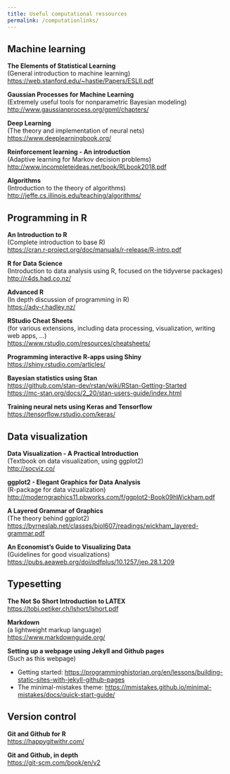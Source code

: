 ```yaml
---
title: Useful computational ressources
permalink: /computationlinks/
---
```



## Machine learning
**The Elements of Statistical Learning**  
(General introduction to machine learning)  
<https://web.stanford.edu/~hastie/Papers/ESLII.pdf>

**Gaussian Processes for Machine Learning**  
(Extremely useful tools for nonparametric Bayesian modeling)  
<http://www.gaussianprocess.org/gpml/chapters/>  

**Deep Learning**  
(The theory and implementation of neural nets)  
<https://www.deeplearningbook.org/>  

**Reinforcement learning - An introduction**  
(Adaptive learning for Markov decision problems)  
<http://www.incompleteideas.net/book/RLbook2018.pdf>  

**Algorithms**  
(Introduction to the theory of algorithms)  
<http://jeffe.cs.illinois.edu/teaching/algorithms/>  

## Programming in R
**An Introduction to R**  
(Complete introduction to base R)  
<https://cran.r-project.org/doc/manuals/r-release/R-intro.pdf>  

**R for Data Science**  
(Introduction to data analysis using R, focused on the tidyverse packages)  
<http://r4ds.had.co.nz/>  

**Advanced R**  
(In depth discussion of programming in R)  
<https://adv-r.hadley.nz/>  

**RStudio Cheat Sheets**  
(for various extensions, including data processing, visualization, writing web apps, ...)  
<https://www.rstudio.com/resources/cheatsheets/>  

**Programming interactive R-apps using Shiny**  
<https://shiny.rstudio.com/articles/>  

**Bayesian statistics using Stan**  
<https://github.com/stan-dev/rstan/wiki/RStan-Getting-Started>  
<https://mc-stan.org/docs/2_20/stan-users-guide/index.html>  

**Training neural nets using Keras and Tensorflow**  
<https://tensorflow.rstudio.com/keras/>  


## Data visualization

**Data Visualization - A Practical Introduction**  
(Textbook on data visualization, using ggplot2)  
<http://socviz.co/>  

**ggplot2 - Elegant Graphics for Data Analysis**  
(R-package for data vizualization)  
<http://moderngraphics11.pbworks.com/f/ggplot2-Book09hWickham.pdf>  

**A Layered Grammar of Graphics**  
(The theory behind ggplot2)  
<https://byrneslab.net/classes/biol607/readings/wickham_layered-grammar.pdf>  

**An Economist’s Guide to Visualizing Data**  
(Guidelines for good visualizations)  
<https://pubs.aeaweb.org/doi/pdfplus/10.1257/jep.28.1.209>  


## Typesetting
**The Not So Short Introduction to LATEX**  
<https://tobi.oetiker.ch/lshort/lshort.pdf>  

**Markdown**  
(a lightweight markup language)  
<https://www.markdownguide.org/>  

**Setting up a webpage using Jekyll and Github pages**  
(Such as this webpage)
- Getting started: <https://programminghistorian.org/en/lessons/building-static-sites-with-jekyll-github-pages>  
- The minimal-mistakes theme: <https://mmistakes.github.io/minimal-mistakes/docs/quick-start-guide/>  


## Version control
**Git and Github for R**  
<https://happygitwithr.com/>  

**Git and Github, in depth**  
<https://git-scm.com/book/en/v2>  




